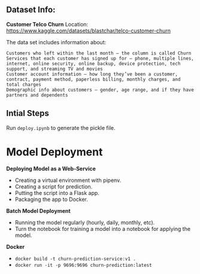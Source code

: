 ## Dataset Info: 

**Customer Telco Churn**
Location:
https://www.kaggle.com/datasets/blastchar/telco-customer-churn

The data set includes information about:

    Customers who left within the last month – the column is called Churn
    Services that each customer has signed up for – phone, multiple lines, internet, online security, online backup, device protection, tech support, and streaming TV and movies
    Customer account information – how long they’ve been a customer, contract, payment method, paperless billing, monthly charges, and total charges
    Demographic info about customers – gender, age range, and if they have partners and dependents


## Intial Steps 

Run `deploy.ipynb` to generate the pickle file.


# **Model Deployment** 

**Deploying Model as a Web-Service**
- Creating a virtual environment with pipenv.
- Creating a script for prediction.
- Putting the script into a Flask app.
- Packaging the app to Docker.


**Batch Model Deployment**
- Running the model regularly (hourly, daily, monthly, etc).
- Turn the notebook for training a model into a notebook for applying the model.

**Docker**  
- `docker build -t churn-prediction-service:v1 .`  
- `docker run -it -p 9696:9696 churn-prediction:latest`